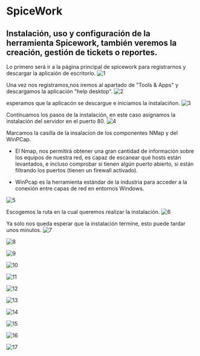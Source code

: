 # SpiceWork

## Instalación, uso y configuración de la herramienta Spicework, también veremos la creación, gestión de tickets o reportes.

Lo primero será ir a la página principal de spicework para registrarnos y descargar la aplicaión de escritorio.
![1](https://user-images.githubusercontent.com/90779690/172597474-ed8de519-89cf-4ca2-9281-cddcddf76f71.png)

Una vez nos registramos,nos iremos al apartado de "Tools & Apps" y descargamos la aplicación "help desktop".
![2](https://user-images.githubusercontent.com/90779690/172597482-f98867db-7bde-48cb-be45-b79778508044.png)

esperamos que la aplicacón se descargue e iniciamos la instalaciñon.
![3](https://user-images.githubusercontent.com/90779690/172597484-0c333275-74ce-4e4d-8d1c-776d5bb528b9.png)

Continuamos los pasos de la instalación, en este caso asignamos la instalación del servidor en el puerto 80.
![4](https://user-images.githubusercontent.com/90779690/172597485-e810328a-6edb-4251-ac3e-dd5c9b1a6359.png)

Marcamos la casilla de la insalacion de los componentes NMap y del WinPCap.
- El Nmap, nos permitirá obtener una gran cantidad de información sobre los equipos de nuestra red, es capaz de escanear qué hosts están levantados, e incluso comprobar si tienen algún puerto abierto, si están filtrando los puertos (tienen un firewall activado).
 
- WinPcap es la herramienta estándar de la industria para acceder a la conexión entre capas de red en entornos Windows.

![5](https://user-images.githubusercontent.com/90779690/172597490-95696fa8-8c07-4c34-9978-375c0c57f6ef.png)

Escogemos la ruta en la cual queremos realizar la instalación.
![6](https://user-images.githubusercontent.com/90779690/172597491-e18fb61f-f7c8-4be5-9462-b1f44d0f76b6.png)

Ya solo nos queda esperar que la instalación termine, esto puede tardar unos minutos.
![7](https://user-images.githubusercontent.com/90779690/172597492-4c16c6b7-fc3e-4865-91dc-c84b351858d9.png)

![8](https://user-images.githubusercontent.com/90779690/172597496-ea24a2c7-6408-4464-84b0-844e5c52cf6d.png)

![9](https://user-images.githubusercontent.com/90779690/172597498-234f18cb-8fa7-4365-9c2f-2b62cc04aa84.png)

![10](https://user-images.githubusercontent.com/90779690/172597501-3c17e824-ca92-4f43-9931-722cb04c26fc.png)

![11](https://user-images.githubusercontent.com/90779690/172597506-24ab022e-97c9-4bb6-92f4-839dc473c5e2.png)

![12](https://user-images.githubusercontent.com/90779690/172597508-3dc8f27d-b6ff-47e3-b4e0-5885a32ad848.png)

![13](https://user-images.githubusercontent.com/90779690/172597510-8e9babfa-5d5d-4893-a2e8-775349eb8923.png)

![14](https://user-images.githubusercontent.com/90779690/172597514-ad656cbd-4519-41c6-a845-e76563ca7065.png)

![15](https://user-images.githubusercontent.com/90779690/172597516-e92c5c50-3a2e-4cad-8bae-701f38bc855b.png)

![16](https://user-images.githubusercontent.com/90779690/172597518-300230a5-a650-4329-9d63-50fdb8afdff0.png)

![17](https://user-images.githubusercontent.com/90779690/172597519-76207508-b570-4b3b-8086-527d83ca04b5.png)

